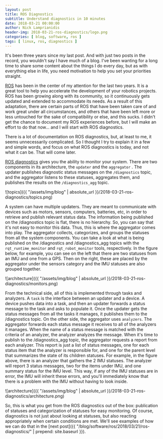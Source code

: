 ```yaml
---
layout: post
title: ROS Diagnostics
subtitle: Understand diagnostics in 10 minutes
date: 2018-03-21 00:00:00
author: Nick Lamprianidis
header-img: 2018-03-21-ros-diagnostics/logo.png
categories: [ blog, software, ros ]
tags: [ linux, ros, diagnostics ]
---
```


It's been three years since my last post. And with just two posts in the record, you wouldn't say I have much of a blog. I've been wanting for a long time to share some content about the things I do every day, but as with everything else in life, you need motivation to help you set your priorities straight.

[ROS](http://www.ros.org/) has been in the center of my attention for the last two years. It is a great tool to help you accelerate the development of your robotics projects. ROS has been growing along with its community, so it continuously gets updated and extended to accommodate its needs. As a result of this adaptation, there are certain parts of ROS that have been taken care of and work great under all circumstances, and others that have been left more or less untouched for the sake of compatibility or else, and this sucks. I didn't get the chance to document my ROS experiences before, but I will make an effort to do that now... and I will start with ROS diagnostics.

There is a lot of documentation on ROS diagnostics, but, at least to me, it seems unnecessarily complicated. So I thought I try to explain it in a few and simple words, and focus on what ROS diagnostics is today, and not what it can be. That will come later.

[ROS diagnostics](http://wiki.ros.org/diagnostics) gives you the ability to monitor your system. There are two components in its architecture, the `updater` and the `aggregator` . The updater publishes diagnostic status messages on the `/diagnostics` topic, and the aggregator listens to these statuses, aggregates them, and publishes the results on the `/diagnostics_agg` topic. 

![topics]({{ "/assets/img/blog" | absolute_url }}/2018-03-21-ros-diagnostics/topics.png)

A system can have multiple updaters. They are meant to communicate with devices such as motors, sensors, computers, batteries, etc, in order to retrieve and publish relevant status data. The information being published on the /diagnostics topic is flat, there is no hierarchy. So, you can say that it's not easy to monitor this data. Thus, this is where the aggregator comes into play. The aggregator collects, categorizes, and groups the statuses from all the system components. You can take a look at what is being published on the /diagnostics and /diagnostics_agg topics with the `rqt_runtime_monitor` and `rqt_robot_monitor` tools, respectively. In the figure below, for example, you can see on the left that there are two statuses from an IMU and one from a GPS. Then on the right, these are placed by the aggregator under the sensors category and the IMU statuses are also grouped together.

![architecture]({{ "/assets/img/blog" | absolute_url }}/2018-03-21-ros-diagnostics/monitors.png)

From the technical side, all of this is implemented through tasks and analyzers. A `task` is the interface between an updater and a device. A device pushes data into a task, and then an updater forwards a status message to the task and asks to populate it. Once the updater gets the status messages from all the tasks it manages, it publishes them to the /diagnostics topic. On the other side, the aggregator uses `analyzers`. The aggregator forwards each status message it receives to all of the analyzers it manages. When the name of a status message is matched with the criteria of an analyzer, the analyzer analyzes the message. When it's time to publish to the /diagnostics_agg topic, the aggregator requests a report from each analyzer. This report is just a list of status messages, one for each status item that the analyzer is responsible for, and one for the parent level that summarizes the state of its children statuses. For example, in the figure above, there is an analyzer that gathers the 2 IMU statuses. The analyzer will report 3 status messages, two for the items under IMU, and one summary status for the IMU level. This way, if any of the IMU statuses are in error, the IMU will inherit these errors, and you'll immediately know that there is a problem with the IMU without having to look inside.

![architecture]({{ "/assets/img/blog" | absolute_url }}/2018-03-21-ros-diagnostics/architecture.png)

So, this is what you get from the ROS diagnostics out of the box: publication of statuses and categorization of statuses for easy monitoring. Of course, diagnostics is not just about looking at statuses, but also reacting appropriately when certain conditions are met. We'll see examples of how we can do that in the [next post]({{ "/blog/software/ros/2018/03/21/ros-diagnostics/" | prepend: site.baseurl }}).
